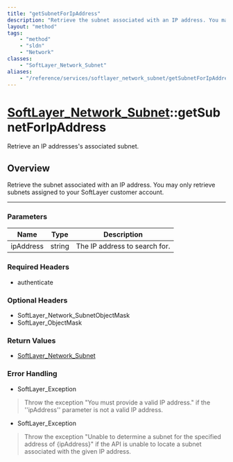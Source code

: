 ```yaml
---
title: "getSubnetForIpAddress"
description: "Retrieve the subnet associated with an IP address. You may only retrieve subnets assigned to your SoftLayer customer acc... "
layout: "method"
tags:
    - "method"
    - "sldn"
    - "Network"
classes:
    - "SoftLayer_Network_Subnet"
aliases:
    - "/reference/services/softlayer_network_subnet/getSubnetForIpAddress"
---
```

# [SoftLayer_Network_Subnet](/reference/services/SoftLayer_Network_Subnet)::getSubnetForIpAddress

Retrieve an IP addresses's associated subnet.


## Overview 
Retrieve the subnet associated with an IP address. You may only retrieve subnets assigned to your SoftLayer customer account. 

-----

### Parameters 
|Name | Type | Description |
| --- | --- | --- |
|ipAddress| string| The IP address to search for.|


### Required Headers
* authenticate


### Optional Headers
* SoftLayer_Network_SubnetObjectMask
* SoftLayer_ObjectMask

### Return Values
* <a href='/reference/datatypes/SoftLayer_Network_Subnet'>SoftLayer_Network_Subnet </a>



### Error Handling

* SoftLayer_Exception 

> Throw the exception "You must provide a valid IP address." if the ''ipAddress'' parameter is not a valid IP address. 

* SoftLayer_Exception 

> Throw the exception "Unable to determine a subnet for the specified address of {ipAddress}" if the API is unable to locate a subnet associated with the given IP address. 



